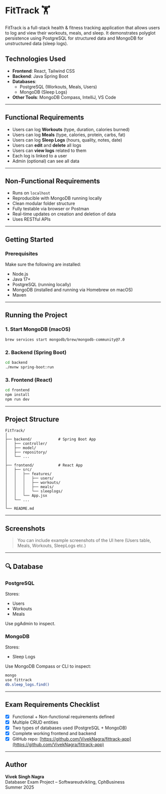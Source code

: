 
# FitTrack 🏋

FitTrack is a full-stack health & fitness tracking application that allows users to log and view their workouts, meals, and sleep. It demonstrates polyglot persistence using PostgreSQL for structured data and MongoDB for unstructured data (sleep logs).

## Technologies Used

- **Frontend**: React, Tailwind CSS
- **Backend**: Java Spring Boot
- **Databases**:
  - PostgreSQL (Workouts, Meals, Users)
  - MongoDB (Sleep Logs)
- **Other Tools**: MongoDB Compass, IntelliJ, VS Code

---

## Functional Requirements

- Users can log **Workouts** (type, duration, calories burned)
- Users can log **Meals** (type, calories, protein, carbs, fat)
- Users can log **Sleep Logs** (hours, quality, notes, date)
- Users can **edit** and **delete** all logs
- Users can **view logs** related to them
- Each log is linked to a user
- Admin (optional) can see all data

---

## Non-Functional Requirements

- Runs on `localhost`
- Reproducible with MongoDB running locally
- Clean modular folder structure
- Fully testable via browser or Postman
- Real-time updates on creation and deletion of data
- Uses RESTful APIs

---

## Getting Started

### Prerequisites

Make sure the following are installed:

- Node.js
- Java 17+
- PostgreSQL (running locally)
- MongoDB (installed and running via Homebrew on macOS)
- Maven

---

## Running the Project

### 1. Start MongoDB (macOS)
```bash
brew services start mongodb/brew/mongodb-community@7.0
```

### 2. Backend (Spring Boot)
```bash
cd backend
./mvnw spring-boot:run
```

### 3. Frontend (React)
```bash
cd frontend
npm install
npm run dev
```

---

## Project Structure

```
FitTrack/
│
├── backend/            # Spring Boot App
│   ├── controller/
│   ├── model/
│   ├── repository/
│   └── ...
│
├── frontend/           # React App
│   ├── src/
│   │   ├── features/
│   │   │   ├── users/
│   │   │   ├── workouts/
│   │   │   ├── meals/
│   │   │   └── sleeplogs/
│   │   └── App.jsx
│   └── ...
│
└── README.md
```

---

## Screenshots

> You can include example screenshots of the UI here (Users table, Meals, Workouts, SleepLogs etc.)

---

## 🔍 Database

### PostgreSQL

Stores:
- Users
- Workouts
- Meals

Use pgAdmin to inspect.

### MongoDB

Stores:
- Sleep Logs

Use MongoDB Compass or CLI to inspect:
```bash
mongo
use fittrack
db.sleep_logs.find()
```

---

## Exam Requirements Checklist

- [x] Functional + Non-functional requirements defined
- [x] Multiple CRUD entities
- [x] Two types of databases used (PostgreSQL + MongoDB)
- [x] Complete working frontend and backend
- [x] GitHub repo: [https://github.com/VivekNagra/fittrack-app](https://github.com/VivekNagra/fittrack-app)

---

## Author

**Vivek Singh Nagra**  
Databaser Exam Project – Softwareudvikling, CphBusiness  
Summer 2025

